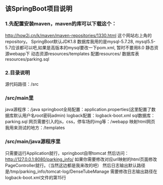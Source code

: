 ## 该SpringBoot项目说明
### 1.先配置安装maven，maven的库可以下载这个：
http://how2j.cn/k/maven/maven-repositories/1330.html
这个网站右上角的repository。
SpringBoot默认JDK1.8
数据库我用的是mysql-5.7.28, mysql5.5-5.7应该都可以吧,如果是高版本的mysql要改一下pom.xml, 暂时不要用8.0
静态资源webapp下
动态资源resources/templates
配置resources/
数据库表resources/parking.sql
### 2.目录说明
源代码路径：/src

### /src/main里
java源程序：/java
springboot全局配置：application.properties(这里配置了数据库默认用户名root密码admin)
logback配置：logback-boot.xml
sql数据库：parking.sql
网页需要引入的js，css，停车场的img等：/webapp
映射html网页我用来测试的地方：/templates

### /src/main/java源程序里
只需要运行Application就行，springboot自带tomcat
然后访问：
http://127.0.0.1:8080/parking_info/
如果你需要修改对应url映射的html页面修改PageController就行。（当然这边都是我来改的吧）
然后日志输出默认路径是/tmp/parking_info/tomcat-log/DenseTubeManage
需要修改日志输出路径在logback-boot.xml文件的第15行
